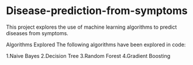 # Disease-prediction-from-symptoms
This project explores the use of machine learning algorithms to predict diseases from symptoms.

Algorithms Explored
The following algorithms have been explored in code:

1.Naive Bayes
2.Decision Tree
3.Random Forest
4.Gradient Boosting

